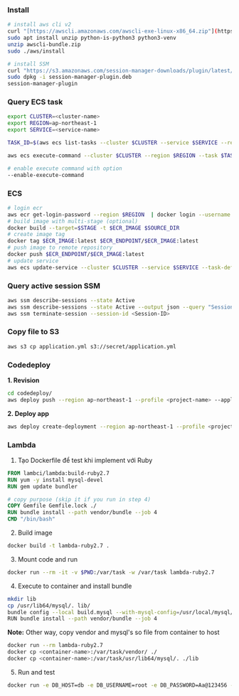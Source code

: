 ### Install 
``` bash
# install aws cli v2
curl "[https://awscli.amazonaws.com/awscli-exe-linux-x86_64.zip"](https://awscli.amazonaws.com/awscli-exe-linux-x86_64.zip%22 "https://awscli.amazonaws.com/awscli-exe-linux-x86_64.zip%22") -o "awscliv2.zip"
sudo apt install unzip python-is-python3 python3-venv
unzip awscli-bundle.zip
sudo ./aws/install

# install SSM
curl "https://s3.amazonaws.com/session-manager-downloads/plugin/latest/ubuntu_64bit/session-manager-plugin.deb" -o "session-manager-plugin.deb"
sudo dpkg -i session-manager-plugin.deb
session-manager-plugin
```
### Query ECS task
``` bash
export CLUSTER=<cluster-name>
export REGION=ap-northeast-1
export SERVICE=<service-name>

TASK_ID=$(aws ecs list-tasks --cluster $CLUSTER --service $SERVICE --region $REGION --output text --query 'taskArns[0]')

aws ecs execute-command --cluster $CLUSTER --region $REGION --task $TASK_ID --command "sh" --interactive --container $CONTAINER_NAME

# enable execute command with option
--enable-execute-command
```
### ECS
``` bash
# login ecr
aws ecr get-login-password --region $REGION  | docker login --username AWS --password-stdin $ECR_ENDPOINT
# build image with multi-stage (optional)
docker build --target=$STAGE -t $ECR_IMAGE $SOURCE_DIR
# create image tag
docker tag $ECR_IMAGE:latest $ECR_ENDPOINT/$ECR_IMAGE:latest
# push image to remote repository
docker push $ECR_ENDPOINT/$ECR_IMAGE:latest
# update service
aws ecs update-service --cluster $CLUSTER --service $SERVICE --task-definition $SERVICE --force-new-deployment --region $REGION
```
### Query active session SSM
``` bash
aws ssm describe-sessions --state Active
aws ssm describe-sessions --state Active --output json --query "Sessions[0].SessionId"
aws ssm terminate-session --session-id <Session-ID>
```
### Copy file to S3
``` bash
aws s3 cp application.yml s3://secret/application.yml
```
### Codedeploy
**1. Revision**
``` bash
cd codedeploy/
aws deploy push --region ap-northeast-1 --profile <project-name> --application-name <project-ec2-app-name> --s3-location s3://codedeploy/codedeploy-prod.zip --source .
```
**2. Deploy app**
``` bash
aws deploy create-deployment --region ap-northeast-1 --profile <project-name> --application-name <project-ec2-app-name> --deployment-group-name <project-deployment-group-admin> --s3-location bucket=codedeploy-prod,key=codedeploy-prod.zip,bundleType=zip
```
### Lambda
1. Tạo Dockerfile để test khi implement với Ruby
``` Dockerfile
FROM lambci/lambda:build-ruby2.7
RUN yum -y install mysql-devel
RUN gem update bundler

# copy purpose (skip it if you run in step 4)
COPY Gemfile Gemfile.lock ./
RUN bundle install --path vendor/bundle --job 4
CMD "/bin/bash"
```
2. Build image
``` bash
docker build -t lambda-ruby2.7 .
```
3. Mount code and run
``` bash
docker run --rm -it -v $PWD:/var/task -w /var/task lambda-ruby2.7
```
4. Execute to container and install bundle
``` bash
mkdir lib
cp /usr/lib64/mysql/. lib/
bundle config --local build.mysql --with-mysql-config=/usr/local/mysql/bin/mysql_config
RUN bundle install --path vendor/bundle --job 4
```
**Note:** Other way, copy vendor and mysql's so file from container to host
``` bash
docker run --rm lambda-ruby2.7
docker cp <container-name>:/var/task/vendor/ ./
docker cp <container-name>:/var/task/usr/lib64/mysql/. ./lib
```
5. Run and test 
``` bash
docker run -e DB_HOST=db -e DB_USERNAME=root -e DB_PASSWORD=Aa@123456 -e DB_NAME=app_development --network=default_app --rm -v $PWD:/var/task lambci/lambda:ruby2.7 main.handler
```